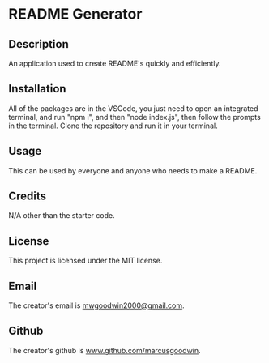 # README Generator

## Description
An application used to create README's quickly and efficiently.

## Installation
All of the packages are in the VSCode, you just need to open an integrated terminal, and run "npm i", and then "node index.js", then follow the prompts in the terminal. Clone the repository and run it in your terminal.

## Usage
This can be used by everyone and anyone who needs to make a README.

## Credits
N/A other than the starter code.

## License
This project is licensed under the MIT license.

## Email
The creator's email is mwgoodwin2000@gmail.com.

## Github
The creator's github is www.github.com/marcusgoodwin.
